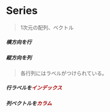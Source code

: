 # Series

> 1次元の配列、ベクトル


##### 横方向を行
##### 縦方向を列
> 各行列にはラベルがつけられている。


##### 行ラベルを<b style = "color:#AA0000">インデックス</b>
##### 列ベクトルを<b style = "color:#AA0000">カラム</b>

